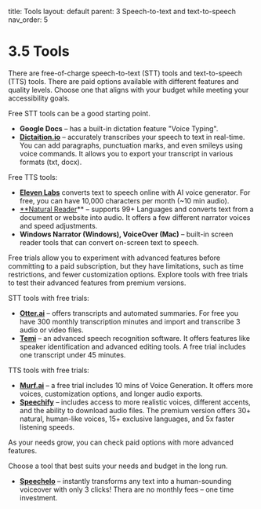 title: Tools
layout: default 
parent: 3 Speech-to-text and text-to-speech 
nav_order: 5

# 3.5 Tools

There are free-of-charge speech-to-text (STT) tools and text-to-speech (TTS) tools. There are paid options available with different features and quality levels. Choose one that aligns with your budget while meeting your accessibility goals.


Free STT tools can be a good starting point.

- **Google Docs** – has a built-in dictation feature "Voice Typing".
- [**Dictaition.io**](http://dictaition.io/) – accurately transcribes your speech to text in real-time. You can add paragraphs, punctuation marks, and even smileys using voice commands. It allows you to export your transcript in various formats (txt, docx).

Free TTS tools:

- [**Eleven Labs**](https://elevenlabs.io/) converts text to speech online with AI voice generator. For free, you can have 10,000 characters per month (~10 min audio).
- [**Natural Reader](https://www.naturalreaders.com/)** – supports 99+ Languages and converts text from a document or website into audio. It offers a few different narrator voices and speed adjustments.
- **Windows Narrator (Windows), VoiceOver (Mac)** – built-in screen reader tools that can convert on-screen text to speech.



Free trials allow you to experiment with advanced features before committing to a paid subscription, but they have limitations, such as time restrictions, and fewer customization options. Explore tools with free trials to test their advanced features from premium versions.

STT tools with free trials:

- [**Otter.ai**](http://otter.ai/) – offers transcripts and automated summaries. For free you have 300 monthly transcription minutes and import and transcribe 3 audio or video files.
- [**Temi**](https://www.temi.com/) – an advanced speech recognition software. It offers features like speaker identification and advanced editing tools. A free trial includes one transcript under 45 minutes.

TTS tools with free trials:

- [**Murf.ai**](http://murf.ai/) – a free trial includes 10 mins of Voice Generation. It offers more voices, customization options, and longer audio exports.
- [**Speechify**](https://speechify.com/) – includes access to more realistic voices, different accents, and the ability to download audio files. The premium version offers 30+ natural, human-like voices, 15+ exclusive languages, and 5x faster listening speeds.



As your needs grow, you can check paid options with more advanced features.

Choose a tool that best suits your needs and budget in the long run.

- [**Speechelo**](https://speechelo.com/) – instantly transforms any text into a human-sounding voiceover with only 3 clicks! Thera are no monthly fees – one time investment.
